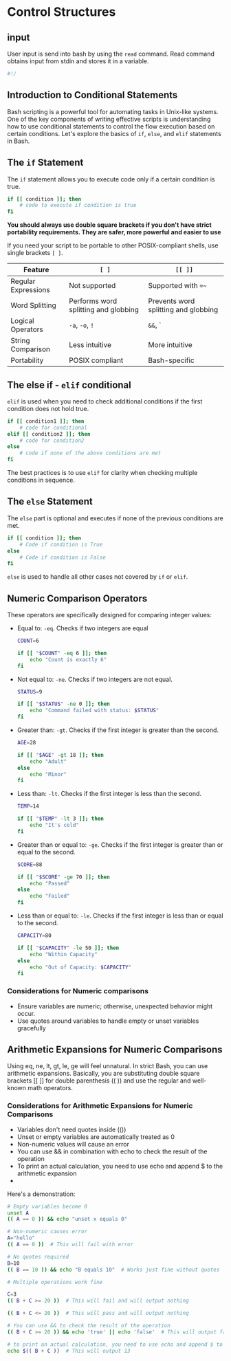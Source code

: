# Control Structures

## input

User input is send into bash by using the `read` command. Read command obtains input from stdin and stores it in a variable.

```sh
#!/
```

## Introduction to Conditional Statements

Bash scripting is a powerful tool for automating tasks in Unix-like systems. One of the key components of writing effective scripts is understanding how to use conditional statements to control the flow execution based on certain conditions. Let's explore the basics of `if`, `else`, and `elif` statements in Bash.

## The `if` Statement

The `if` statement allows you to execute code only if a certain condition is true.

```bash
if [[ condition ]]; then
    # code to execute if condition is true
fi
```

**You should always use double square brackets if you don't have strict portability requirements. They are safer, more powerful and easier to use**

If you need your script to be portable to other POSIX-compliant shells, use single brackets `[ ]`.

| Feature             | `[ ]`                               | `[[ ]]`                               |
|----------------------|---------------------------------------|----------------------------------------|
| Regular Expressions | Not supported                         | Supported with `=~`                    |
| Word Splitting       | Performs word splitting and globbing | Prevents word splitting and globbing |
| Logical Operators    | `-a`, `-o`, `!`                        | `&&`, `||`, `!`                       |
| String Comparison    | Less intuitive                        | More intuitive                         |
| Portability          | POSIX compliant                      | Bash-specific                           |

## The else if - `elif` conditional

`elif` is used when you need to check additional conditions if the first condition does not hold true.

```bash
if [[ condition1 ]]; then
    # code for conditional
elif [[ condition2 ]]; then
    # code for condition2
else
    # code if none of the above conditions are met
fi
```

The best practices is to use `elif` for clarity when checking multiple conditions in sequence.

## The `else` Statement

The `else` part is optional and executes if none of the previous conditions are met.

```bash
if [[ condition ]]; then
    # Code if condition is True
else
    # Code if condition is False
fi
```

`else` is used to handle all other cases not covered by `if` or `elif`.

## Numeric Comparison Operators

These operators are specifically designed for comparing integer values:

* Equal to: `-eq`. Checks if two integers are equal

    ```bash
    COUNT=6

    if [[ "$COUNT" -eq 6 ]]; then
        echo "Count is exactly 6"
    fi
    ```

* Not equal to: `-ne`. Checks if two integers are not equal.

    ```bash
    STATUS=9

    if [[ "$STATUS" -ne 0 ]]; then
        echo "Command failed with status: $STATUS"
    fi
    ```

* Greater than: `-gt`. Checks if the first integer is greater than the second.

    ```bash
    AGE=28

    if [[ "$AGE" -gt 18 ]]; then
        echo "Adult"
    else
        echo "Minor"
    fi
    ```

* Less than: `-lt`. Checks if the first integer is less than the second.

    ```bash
    TEMP=14

    if [[ "$TEMP" -lt 3 ]]; then
        echo "It's cold"
    fi
    ```

* Greater than or equal to: `-ge`. Checks if the first integer is greater than or equal to the second.

    ```bash
    SCORE=88

    if [[ "$SCORE" -ge 70 ]]; then
        echo "Passed"
    else
        echo "Failed"
    fi
    ```

* Less than or equal to: `-le`. Checks if the first integer is less than or equal to the second.

    ```bash
    CAPACITY=80

    if [[ "$CAPACITY" -le 50 ]]; then
        echo "Within Capacity"
    else
        echo "Out of Capacity: $CAPACITY"
    fi
    ```

### Considerations for Numeric comparisons

* Ensure variables are numeric; otherwise, unexpected behavior might occur.
* Use quotes around variables to handle empty or unset variables gracefully

## Arithmetic Expansions for Numeric Comparisons

Using eq, ne, lt, gt, le, ge will feel unnatural. In strict Bash, you can use arithmetic expansions. Basically, you are substituting double square brackets [[ ]] for double parenthesis (( )) and use the regular and well-known math operators.

### Considerations for Arithmetic Expansions for Numeric Comparisons

* Variables don't need quotes inside (())
* Unset or empty variables are automatically treated as 0
* Non-numeric values will cause an error
* You can use && in combination with echo to check the result of the operation
* To print an actual calculation, you need to use echo and append $ to the arithmetic expansion
*
Here's a demonstration:

```bash
# Empty variables become 0
unset A
(( A == 0 )) && echo "unset x equals 0"

# Non-numeric causes error
A="hello"
(( A == 0 ))  # This will fail with error

# No quotes required
B=10
(( B == 10 )) && echo "B equals 10"  # Works just fine without quotes

# Multiple operations work fine

C=3
(( B + C >= 20 ))  # This will fail and will output nothing

(( B + C <= 20 ))  # This will pass and will output nothing

# You can use && to check the result of the operation
(( B + C >= 20 )) && echo 'true' || echo 'false'  # This will output false

# to print an actual calculation, you need to use echo and append $ to the arithmetic expansion
echo $(( B + C ))  # This will output 13

```



